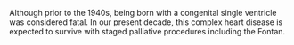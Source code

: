 Although prior to the 1940s, being born with a congenital single ventricle was considered fatal. In our present decade, this complex heart disease is expected to survive with staged palliative procedures including the Fontan.
